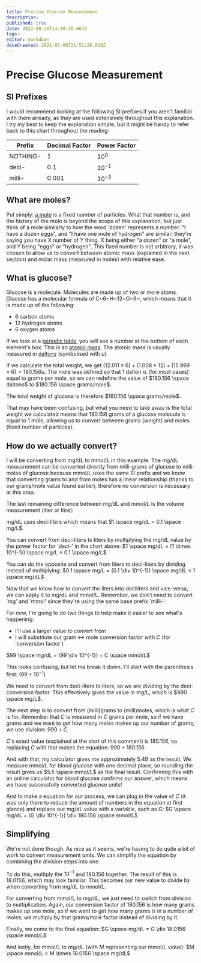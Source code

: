 ```yaml
---
title: Precise Glucose Measurement
description: 
published: true
date: 2022-08-26T14:50:30.067Z
tags: 
editor: markdown
dateCreated: 2021-05-08T21:51:26.810Z
---
```


# Precise Glucose Measurement

## SI Prefixes
I would recommend looking at the following SI prefixes if you aren't familiar with them already, as they are used extensively throughout this explanation.
I try my best to keep the explanation simple, but it might be handy to refer back to this chart throughout the reading:

| Prefix   | Decimal Factor | Power Factor |
|----------|----------------|--------------|
| NOTHING- | 1              | $10^0$       |
| deci-    | 0.1            | $10^{-1}$    |
| milli-   | 0.001          | $10^{-3}$    |


## What are moles?

Put simply: [a mole](https://en.wikipedia.org/wiki/Mole_(unit)) is a fixed number of particles. What that number is, and the history of the mole is beyond the scope of this explanation, but just think of a mole similarly to how the word 'dozen' represents a number. "I have a dozen eggs", and "I have one mole of hydrogen" are similar: they're saying you have X number of Y thing. X being either "a dozen" or "a mole", and Y being "eggs" or "hydrogen". This fixed number is not arbitrary, it was chosen to allow us to convert between atomic mass (explained in the next section) and molar mass (measured in moles) with relative ease.

## What is glucose?

Glucose is a molecule. Molecules are made up of two or more atoms. Glucose has a molecular formula of C~6~H~12~O~6~, which means that it is made up of the following:
* 6 carbon atoms
* 12 hydrogen atoms
* 6 oxygen atoms

If we look at a [periodic table](https://ptable.com/), you will see a number at the bottom of each element's box. This is an [atomic mass](https://en.wikipedia.org/wiki/Atomic_mass). The atomic mass is usually measured in [daltons](https://en.wikipedia.org/wiki/Dalton_(unit)) (symbolised with $u$).

If we calculate the total weight, we get $(12.011 \times 6) + (1.008 \times 12) + (15.999 \times 6) = 180.156u$.
The mole was defined so that 1 dalton is (for most cases) equal to grams per mole, so we can redefine the value of $180.156 \space daltons$ to $180.156 \space grams/mole$.

The total weight of glucose is therefore $180.156 \space grams/mole$.

That may have been confusing, but what you need to take away is the total weight we calculated means that $180.156$ grams of a glucose molecule is equal to $1$ mole, allowing us to convert between grams (weight) and moles (fixed number of particles).

## How do we actually convert?

I will be converting from mg/dL to mmol/L in this example.
The mg/dL measurement can be converted directly from milli-grams of glucose to milli-moles of glucose because mmol/L uses the same SI prefix and we know that converting grams to and from moles has a linear relationship (thanks to our grams/mole value found earlier), therefore no conversion is necessary at this step.

The last remaining difference between mg/dL and mmol/L is the volume measurement (liter or litre):

mg/dL uses deci-liters which means that $1 \space mg/dL = 0.1 \space mg/L$.

You can convert from deci-liters to liters by multiplying the mg/dL value by the power factor for 'deci-' in the chart above:
$1 \space mg/dL = (1 \times 10^{-1}) \space mg/L = 0.1 \space mg/L$

You can do the opposite and convert from liters to deci-liters by dividing instead of multiplying:
$0.1 \space mg/L = (0.1 \div 10^{-1}) \space mg/dL = 1 \space mg/dL$

Now that we know how to convert the liters into deciliters and vice-versa, we can apply it to mg/dL and mmol/L. Remember, we don't need to convert 'mg' and 'mmol' since they're using the same base prefix 'milli-'.

For now, I'm going to do two things to help make it easier to see what's happening:

* I'll use a larger value to convert from
* I will substitute our gram <-> mole conversion factor with $C$ (for 'conversion factor')

$99 \space mg/dL = (99 \div 10^{-1}) ÷ C \space mmol/L$

This looks confusing, but let me break it down. I'll start with the parenthesis first: $(99 \div 10^{-1})$

We need to convert from deci-liters to liters, so we are dividing by the deci- conversion factor. This effectively gives the value in mg/L, which is $990 \space mg/L$.

The next step is to convert from (milli)grams to (milli)moles, which is what $C$ is for. Remember that $C$ is measured in $C$ grams per mole, so if we have grams and we want to get how many moles makes up our number of grams, we use division: $990 \div C$

$C$'s exact value (explained at the start of this comment) is $180.156$, so replacing $C$ with that makes the equation: $990 \div 180.156$

And with that, my calculator gives me approximately $5.49$ as the result. We measure mmol/L for blood glucose with one decimal place, so rounding the result gives us $5.5 \space mmol/L$ as the final result. Confirming this with an online calculator for blood glucose confirms our answer, which means we have successfully converted glucose units!

And to make a equation for our process, we can plug in the value of $C$ (it was only there to reduce the amount of numbers in the equation at first glance) and replace our mg/dL value with a variable, such as $G$:
$G \space mg/dL = (G \div 10^{-1}) \div 180.156 \space mmol/L$

## Simplifying

We're not done though. As nice as it seems, we're having to do quite a bit of work to convert measurement units. We can simplify the equation by combining the division steps into one.

To do this, multiply the $10^{-1}$ and $180.156$ together. The result of this is $18.0156$, which may look familiar. This becomes our new value to divide by when converting from mg/dL to mmol/L.

For converting from mmol/L to mg/dL, we just need to switch from division to multiplication. Again, our conversion factor of $180.156$ is how many grams makes up one mole, so if we want to get how many grams is in a number of moles, we multiply by that grams/mole factor instead of dividing by it.

Finally, we come to the final equation:
$G \space mg/dL = G \div 18.0156 \space mmol/L$

And lastly, for mmol/L to mg/dL (with $M$ representing our mmol/L value):
$M \space mmol/L = M \times 18.0156 \space mg/dL$
